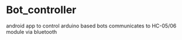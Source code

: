 # Bot_controller

android app to control arduino based bots
communicates to HC-05/06 module via bluetooth
